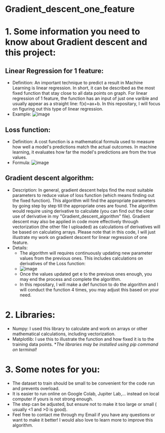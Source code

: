 # Gradient_descent_one_feature
# 1. Some information you need to know about Gradient descent and this project:
## Linear Regression for 1 feature:
- Definition: An important technique to predict a result in Machine Learning is linear regression. In short, it can be described as the most fixed function that stay close to all data points on graph. For linear regression of 1 feature, the function has an input of just one varible and usually appear as a straight line: f(x)=ax+b. In this repositary, I will focus on figuring out this type of linear regression.
- Example:
![image](https://github.com/user-attachments/assets/d77330dc-cdba-462f-aa29-375864d9d85b)
## Loss function:
- Definition: A cost function is a mathematical formula used to measure how well a model's predictions match the actual outcomes. In machine learning, it evaluates how far the model's predictions are from the true values.
- Formula:
![image](https://github.com/user-attachments/assets/a05b0309-95cc-4df7-a82f-48be340e508e)
## Gradient descent algorithm:
- Description: In general, gradient descent helps find the most suitable parameters to reduce value of loss function (which means finding out the fixed function). This algorithm will find the appropriate parameters by going step by step till the appropriate ones are found. The algorithm would require using derivative to calculate (you can find out the clear use of derivative in my "Gradient_descent_algorithm" file). Gradient descent may also be applied in code more effectively through vectorization (the other file I uploaded) as calculations of derivatives will be based on calculating arrays. Please note that in this code, I will just illustrate my work on gradient descent for linear regression of one feature.
- Details:
  + The algorithm will requires continuously updating new parameter values from the previous ones. This includes calculations on derivatives of the Loss function:
  + ![image](https://github.com/user-attachments/assets/116a39fe-6f05-46f7-a37e-b7a62a48b6e5)
  + Once the values updated get e to the previous ones enough, you may end the process and complete the algorithm.
  + In this repositary, I will make a def function to do the algorithm and I will conduct the function 4 times, you may adjust this based on your need.
# 2. Libraries:
- Numpy: I used this library to calculate and work on arrays or other mathematical calculations, including vectorization.
- Matplotlib: I use this to illustrate the function and how fixed it is to the training data points.
*_The libraries may be installed using pip command on terminal!_
# 3. Some notes for you:
- The dataset to train should be small to be convenient for the code run and prevents overload.
- It is easier to run online on Google Colab, Jupiter Lab,... instead on local computer if yours is not strong enough.
- The step can be adjusted, but ensure not to make it too large or small ( usually <1 and >0 is good).
- Feel free to contact me through my Email if you have any questions or want to make it better! I would also love to learn more to improve this algorithm.

  


